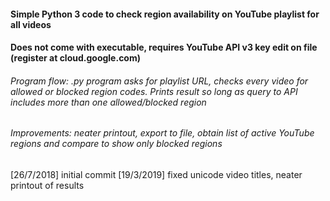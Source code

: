 #### Simple Python 3 code to check region availability on YouTube playlist  for all videos

#### Does not come with executable, requires YouTube API v3 key edit on file (register at cloud.google.com)

###### Program flow: .py program asks for playlist URL, checks every video for allowed or blocked region codes. Prints result so long as query to API includes more than one allowed/blocked region

###### Improvements: neater printout, export to file, obtain list of active YouTube regions and compare to show only blocked regions

[26/7/2018] initial commit
[19/3/2019] fixed unicode video titles, neater printout of results
